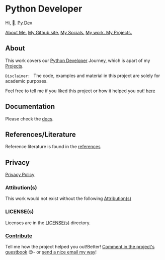 # Python Developer

Hi, 👋.  <a href="https://github.com/josephkb87/PythonDeveloper/tree/main">Py Dev</a>

<div>
<a href="https://github.com/josephkb87/josephkb87">About Me.</a>
<a href="https://josephkb87.github.io">My Github site.</a>
<a href="https://linktr.ee/jungbasher87">My Socials.</a>
<a href="https://github.com/josephkb87?tab=repositories"> My work. </a>
<a href="https://github.com/josephkb87?tab=projects">My Projects.</a>
 </div>

## About

This work covers our [Python Developer](https://github.com/users/josephkb87/projects/11)  Journey, which is apart of my [Projects](https://github.com/josephkb87?tab=projects).

``Disclaimer: `` 
The code, examples and material in this project are solely for academic purposes.

Feel free to tell me if you liked this project or how it helped you out! [here](https://github.com/josephkb87/blob/issues)

## Documentation
Please check the [docs](https://github.com/josephkb87/PythonDeveloper/docs).

## References/Literature
Reference literature is found in the [references](https://github.com/josephkb87/PythonDeveloper/docs/references.md)

## Privacy
[Privacy Policy](https://github.com/josephkb87/PythonDeveloper/docs/privacy.md)

### Attibution(s)
This work would not exist without the following [Attribution(s)](https://github.com/josephkb87/PythonDeveloper/docs/attributions.md)

### LICENSE(s)
Licenses are in the [LICENSE(s)](https://github.com/josephkb87/PythonDeveloper/docs/LICENSE) directory.

### [Contribute](https://github.com/josephkb87/PythonDeveloper/I)

Tell me how the project helped you out!Better!
[Comment in the project's guestbook](https://github.com/josephkb87/PythonDeveloper/issues/) :blush:- or [send a nice email my way](mailto:kiyinijoseph@gmail.com)!
</div>
